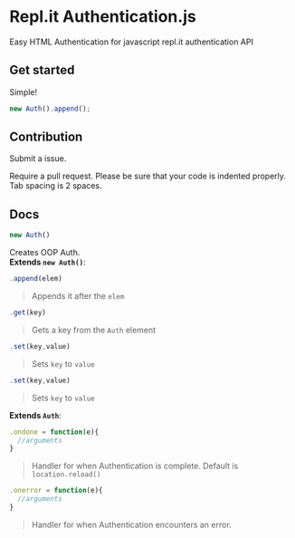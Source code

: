 # Repl.it Authentication.js
Easy HTML Authentication for javascript repl.it authentication API
## Get started
Simple!
```javascript
new Auth().append();
```
## Contribution
Submit a issue.

Require a pull request. Please be sure that your code is indented properly. Tab spacing is 2 spaces.
## Docs
```javascript
new Auth()
```
Creates OOP Auth.<br>
**Extends `new Auth()`**:
```javascript
.append(elem)
```
> Appends it after the `elem`
```javascript
.get(key)
```
> Gets a key from the `Auth` element
```javascript
.set(key,value)
```
> Sets `key` to `value`
```javascript
.set(key,value)
```
> Sets `key` to `value`


**Extends `Auth`**:
```javascript
.ondone = function(e){
  //arguments
}
```
> Handler for when Authentication is complete. Default is `location.reload()`
```javascript
.onerror = function(e){
  //arguments
}
```
> Handler for when Authentication encounters an error.
